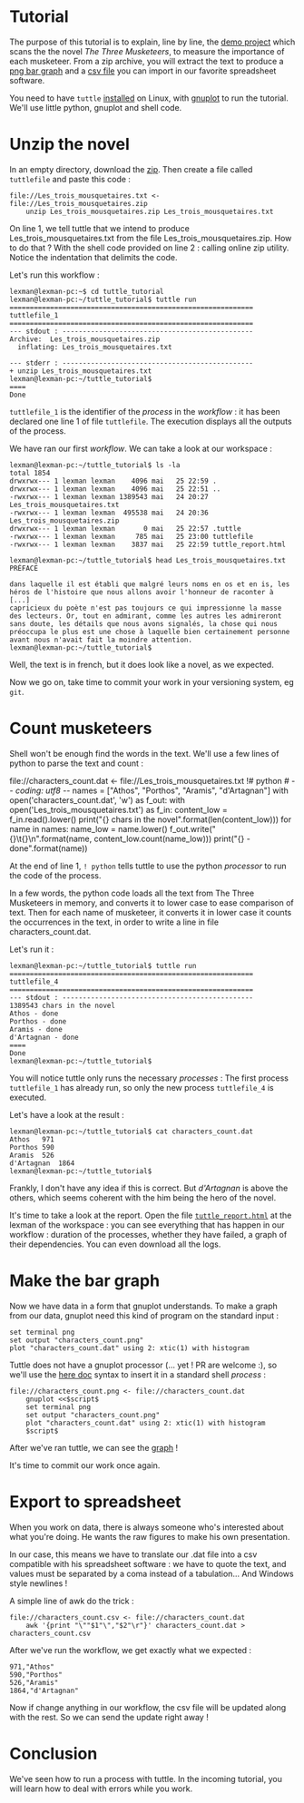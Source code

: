 # Tutorial


The purpose of this tutorial is to explain, line by line, the [demo project](examples/musketeers) which
scans the the novel *The Three Musketeers*, to measure the importance of each musketeer. From a zip archive,
you will extract the text to produce a
[png bar graph](http://abonnasseau.github.io/tuttle/docs/musketeers_assets/characters_count.png) and
a [csv file](http://abonnasseau.github.io/tuttle/docs/musketeers_assets/characters_count.csv) you can
import in our favorite spreadsheet software.

You need to have `tuttle` [installed](https://github.com/abonnasseau/tuttle/releases) on Linux, with
[gnuplot](http://www.gnuplot.info/) to run the tutorial. We'll use little python, gnuplot and shell code.

# Unzip the novel

In an empty directory, download the [zip](http://abonnasseau.github.io/tuttle/docs/musketeers_assets/Les_trois_mousquetaires.zip).
Then create a file called ``tuttlefile`` and paste this code :

    file://Les_trois_mousquetaires.txt <- file://Les_trois_mousquetaires.zip
        unzip Les_trois_mousquetaires.zip Les_trois_mousquetaires.txt

On line 1, we tell tuttle that we intend to produce Les_trois_mousquetaires.txt from the file Les_trois_mousquetaires.zip.
How to do that ? With the shell code provided on line 2 : calling online zip utility. Notice the indentation
 that delimits the code.

Let's run this workflow :

```console
lexman@lexman-pc:~$ cd tuttle_tutorial
lexman@lexman-pc:~/tuttle_tutorial$ tuttle run
============================================================
tuttlefile_1
============================================================
--- stdout : -----------------------------------------------
Archive:  Les_trois_mousquetaires.zip
  inflating: Les_trois_mousquetaires.txt

--- stderr : -----------------------------------------------
+ unzip Les_trois_mousquetaires.txt
lexman@lexman-pc:~/tuttle_tutorial$
====
Done
```

`tuttlefile_1` is the identifier of the *process* in the *workflow* : it has been declared one line 1 of file `tuttlefile`. The
execution displays all the outputs of the process.

We have ran our first *workflow*. We can take a look at our workspace :

```console
lexman@lexman-pc:~/tuttle_tutorial$ ls -la
total 1854
drwxrwx--- 1 lexman lexman    4096 mai   25 22:59 .
drwxrwx--- 1 lexman lexman    4096 mai   25 22:51 ..
-rwxrwx--- 1 lexman lexman 1389543 mai   24 20:27 Les_trois_mousquetaires.txt
-rwxrwx--- 1 lexman lexman  495538 mai   24 20:36 Les_trois_mousquetaires.zip
drwxrwx--- 1 lexman lexman       0 mai   25 22:57 .tuttle
-rwxrwx--- 1 lexman lexman     785 mai   25 23:00 tuttlefile
-rwxrwx--- 1 lexman lexman    3837 mai   25 22:59 tuttle_report.html

lexman@lexman-pc:~/tuttle_tutorial$ head Les_trois_mousquetaires.txt
PRÉFACE

dans laquelle il est établi que malgré leurs noms en os et en is, les héros de l'histoire que nous allons avoir l'honneur de raconter à
[...]
capricieux du poète n'est pas toujours ce qui impressionne la masse des lecteurs. Or, tout en admirant, comme les autres les admireront sans doute, les détails que nous avons signalés, la chose qui nous préoccupa le plus est une chose à laquelle bien certainement personne avant nous n'avait fait la moindre attention.
lexman@lexman-pc:~/tuttle_tutorial$
```

Well, the text is in french, but it does look like a novel, as we expected.

Now we go on, take time to commit your work in your versioning system, eg ``git``.

# Count musketeers

Shell won't be enough find the words in the text. We'll use a few lines of python to parse the text and count :

file://characters_count.dat <- file://Les_trois_mousquetaires.txt !# python
    # -*- coding: utf8 -*-
    names = ["Athos", "Porthos", "Aramis", "d'Artagnan"]
    with open('characters_count.dat', 'w') as f_out:
        with open('Les_trois_mousquetaires.txt') as f_in:
            content_low = f_in.read().lower()
        print("{} chars in the novel".format(len(content_low)))
        for name in names:
            name_low = name.lower()
            f_out.write("{}\t{}\n".format(name, content_low.count(name_low)))
            print("{} - done".format(name))

At the end of line 1, `! python` tells tuttle to use the python *processor* to run the code of the process.

In a few words, the python code loads all the text from The Three Musketeers in memory, and converts it to lower case
to ease comparison of text. Then for each name of musketeer, it converts it in lower case it counts the occurrences in
the text, in order to write a line in file characters_count.dat.

Let's run it :

```console
lexman@lexman-pc:~/tuttle_tutorial$ tuttle run
============================================================
tuttlefile_4
============================================================
--- stdout : -----------------------------------------------
1389543 chars in the novel
Athos - done
Porthos - done
Aramis - done
d'Artagnan - done
====
Done
lexman@lexman-pc:~/tuttle_tutorial$
```

You will notice tuttle only runs the necessary *processes* : The first process `tuttlefile_1` has already run, so only the
new process `tuttlefile_4` is executed.

Let's have a look at the result :

```console
lexman@lexman-pc:~/tuttle_tutorial$ cat characters_count.dat
Athos	971
Porthos	590
Aramis	526
d'Artagnan	1864
lexman@lexman-pc:~/tuttle_tutorial$
```

Frankly, I don't have any idea if this is correct. But *d'Artagnan* is above the others, which seems coherent with the
him being the hero of the novel.


It's time to take a look at the report. Open the file [`tuttle_report.html`](http://abonnasseau.github.io/tuttle/docs/musketeers_tutorial_assets/count_musketeers/tuttle_report.html) at the lexman of the workspace : you can see
everything that has happen in our workflow : duration of the processes, whether they have failed, a graph of their
dependencies. You can even download all the logs.


# Make the bar graph

Now we have data in a form that gnuplot understands. To make a graph from our data, gnuplot need this kind of program
on the standard input :

    set terminal png
    set output "characters_count.png"
    plot "characters_count.dat" using 2: xtic(1) with histogram

Tuttle does not have a gnuplot processor (... yet ! PR are welcome :), so we'll use the
[here doc](http://en.wikipedia.org/wiki/Here_document#Unix_shells) syntax to insert it in a standard shell *process* :

    file://characters_count.png <- file://characters_count.dat
        gnuplot <<$script$
        set terminal png
        set output "characters_count.png"
        plot "characters_count.dat" using 2: xtic(1) with histogram
        $script$

After we've ran tuttle, we can see the [graph](http://abonnasseau.github.io/tuttle/docs/musketeers_assets/characters_count.png) !

It's time to commit our work once again.

# Export to spreadsheet

When you work on data, there is always someone who's interested about what you're doing. He wants the raw figures to
make his own presentation.

In our case, this means we have to translate our .dat file into a csv compatible with his
spreadsheet software : we have to quote the text, and values must be separated by a coma instead of a tabulation...
And Windows style newlines !

A simple line of awk do the trick :

    file://characters_count.csv <- file://characters_count.dat
        awk '{print "\""$1"\","$2"\r"}' characters_count.dat > characters_count.csv

After we've run the workflow, we get exactly what we expected :

    971,"Athos"
    590,"Porthos"
    526,"Aramis"
    1864,"d'Artagnan"

Now if change anything in our workflow, the csv file will be updated along with the rest. So we can send the update
right away !

# Conclusion
We've seen how to run a process with tuttle. In the incoming tutorial, you will learn how to deal with errors while you
work.